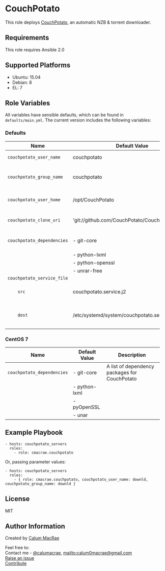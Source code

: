CouchPotato
===========
This role deploys [CouchPotato](https://couchpota.to), an automatic NZB & torrent downloader.

Requirements
------------
This role requires Ansible 2.0

Supported Platforms
-------------------
- Ubuntu: 15.04
- Debian: 8
- EL: 7

Role Variables
--------------
All variables have sensible defaults, which can be found in `defaults/main.yml`.
The current version includes the following variables:

### Defaults
| Name               | Default Value | Description                  |
|--------------------|---------------|------------------------------|
| `couchpotato_user_name`  | couchpotato | The user to run the CouchPotato service |
| `couchpotato_group_name` | couchpotato | The primary group for `couchpotato_user_name` to run the CouchPotato service |
| `couchpotato_user_home` | /opt/CouchPotato | home directory for the CouchPotato service user |
| `couchpotato_clone_uri` | 'git://github.com/CouchPotato/CouchPotatoServer' | The remote Git repo to clone CouchPotato from |
| `couchpotato_dependencies` | - git-core | A list of dependency packages for CouchPotato |
|                            | - python-lxml | |
|                            | - python-openssl | |
|                            | - unrar-free | |
| `couchpotato_service_file` | | |
| `    src`                  | couchpotato.service.j2 | The source template for the CouchPotato service manifest |
| `    dest`                 | /etc/systemd/system/couchpotato.service | The destination to deploy the CouchPotato service manifest to |

### CentOS 7
| Name               | Default Value | Description                  |
|--------------------|---------------|------------------------------|
| `couchpotato_dependencies` | - git-core | A list of dependency packages for CouchPotato |
|                            | - python-lxml | |
|                            | - pyOpenSSL | |
|                            | - unar | |


Example Playbook
----------------

    - hosts: couchpotato_servers
      roles:
        - role: cmacrae.couchpotato

Or, passing parameter values:

	- hosts: couchpotato_servers
	  roles:
	    - { role: cmacrae.couchpotato, couchpotato_user_name: downld, couchpotato_group_name: downld }
License
-------
MIT

Author Information
------------------
Created by [Calum MacRae](http://cmacr.ae)

Feel free to:  
Contact me - [@calumacrae](https://twitter.com/calumacrae), [mailto:calum0macrae@gmail.com](calum0macrae@gmail.com)  
[Raise an issue](https://github.com/cmacrae/ansible-couchpotato/issues)  
[Contribute](https://github.com/cmacrae/ansible-couchpotato/pulls)  

